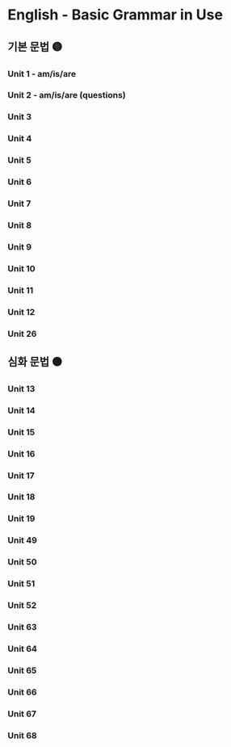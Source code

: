 # English - Basic Grammar in Use


## 기본 문법 🟡



### Unit 1 - am/is/are

### Unit 2 - am/is/are (questions)

### Unit 3

### Unit 4

### Unit 5

### Unit 6

### Unit 7

### Unit 8

### Unit 9

### Unit 10

### Unit 11

### Unit 12

### Unit 26

## 심화 문법 🟠


### Unit 13

### Unit 14

### Unit 15

### Unit 16

### Unit 17

### Unit 18

### Unit 19

### Unit 49

### Unit 50

### Unit 51

### Unit 52

### Unit 63

### Unit 64

### Unit 65

### Unit 66

### Unit 67

### Unit 68

